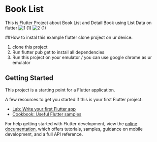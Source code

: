 # Book List

This is Flutter Project about Book List and Detail Book using List Data on flutter
![1 (1)](https://user-images.githubusercontent.com/116018376/226181333-ace52200-b1be-4565-802a-7bceb8cf21bc.png)
![2 (1)](https://user-images.githubusercontent.com/116018376/226181386-30728d54-64cc-4ac8-9e6c-af2c19cfe702.png)

##How to instal this example flutter clone project on ur device.

1. clone this project
2. Run flutter pub get to install all dependencies
3. Run this project on your emulator / you can use google chrome as ur emulator

## Getting Started

This project is a starting point for a Flutter application.

A few resources to get you started if this is your first Flutter project:

- [Lab: Write your first Flutter app](https://docs.flutter.dev/get-started/codelab)
- [Cookbook: Useful Flutter samples](https://docs.flutter.dev/cookbook)

For help getting started with Flutter development, view the
[online documentation](https://docs.flutter.dev/), which offers tutorials,
samples, guidance on mobile development, and a full API reference.
